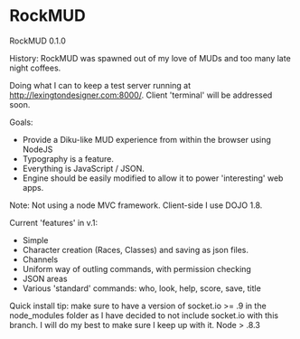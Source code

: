 RockMUD
=======

RockMUD 0.1.0

History:
RockMUD was spawned out of my love of MUDs and too many late night coffees. 

Doing what I can to keep a test server running at http://lexingtondesigner.com:8000/. Client 'terminal' will be
addressed soon.

Goals:
* Provide a Diku-like MUD experience from within the browser using NodeJS
* Typography is a feature.
* Everything is JavaScript / JSON.
* Engine should be easily modified to allow it to power 'interesting' web apps.

Note: Not using a node MVC framework. Client-side I use DOJO 1.8.

Current 'features' in v.1:
* Simple
* Character creation (Races, Classes) and saving as json files.
* Channels 
* Uniform way of outling commands, with permission checking
* JSON areas
* Various 'standard' commands: who, look, help, score, save, title

Quick install tip: make sure to have a version of socket.io >= .9 in the node_modules folder
as I have decided to not include socket.io with this branch. I will do my best to make sure
I keep up with it. Node > .8.3
